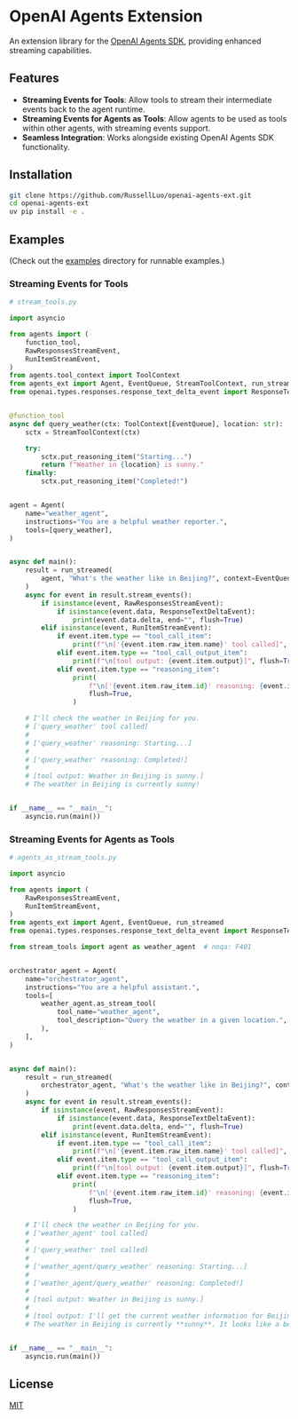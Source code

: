 # OpenAI Agents Extension

An extension library for the [OpenAI Agents SDK][1], providing enhanced streaming capabilities.


## Features

- **Streaming Events for Tools**: Allow tools to stream their intermediate events back to the agent runtime.
- **Streaming Events for Agents as Tools**: Allow agents to be used as tools within other agents, with streaming events support.
- **Seamless Integration**: Works alongside existing OpenAI Agents SDK functionality.


## Installation

```bash
git clone https://github.com/RussellLuo/openai-agents-ext.git
cd openai-agents-ext
uv pip install -e .
```


## Examples

(Check out the [examples](./examples) directory for runnable examples.)

### Streaming Events for Tools

```python
# stream_tools.py

import asyncio

from agents import (
    function_tool,
    RawResponsesStreamEvent,
    RunItemStreamEvent,
)
from agents.tool_context import ToolContext
from agents_ext import Agent, EventQueue, StreamToolContext, run_streamed
from openai.types.responses.response_text_delta_event import ResponseTextDeltaEvent


@function_tool
async def query_weather(ctx: ToolContext[EventQueue], location: str):
    sctx = StreamToolContext(ctx)

    try:
        sctx.put_reasoning_item("Starting...")
        return f"Weather in {location} is sunny."
    finally:
        sctx.put_reasoning_item("Completed!")


agent = Agent(
    name="weather_agent",
    instructions="You are a helpful weather reporter.",
    tools=[query_weather],
)


async def main():
    result = run_streamed(
        agent, "What's the weather like in Beijing?", context=EventQueue()
    )
    async for event in result.stream_events():
        if isinstance(event, RawResponsesStreamEvent):
            if isinstance(event.data, ResponseTextDeltaEvent):
                print(event.data.delta, end="", flush=True)
        elif isinstance(event, RunItemStreamEvent):
            if event.item.type == "tool_call_item":
                print(f"\n['{event.item.raw_item.name}' tool called]", flush=True)
            elif event.item.type == "tool_call_output_item":
                print(f"\n[tool output: {event.item.output}]", flush=True)
            elif event.item.type == "reasoning_item":
                print(
                    f"\n['{event.item.raw_item.id}' reasoning: {event.item.raw_item.summary[0].text}]",
                    flush=True,
                )

    # I'll check the weather in Beijing for you.
    # ['query_weather' tool called]
    #
    # ['query_weather' reasoning: Starting...]
    #
    # ['query_weather' reasoning: Completed!]
    #
    # [tool output: Weather in Beijing is sunny.]
    # The weather in Beijing is currently sunny!


if __name__ == "__main__":
    asyncio.run(main())
```

### Streaming Events for Agents as Tools

```python
# agents_as_stream_tools.py

import asyncio

from agents import (
    RawResponsesStreamEvent,
    RunItemStreamEvent,
)
from agents_ext import Agent, EventQueue, run_streamed
from openai.types.responses.response_text_delta_event import ResponseTextDeltaEvent

from stream_tools import agent as weather_agent  # noqa: F401


orchestrator_agent = Agent(
    name="orchestrator_agent",
    instructions="You are a helpful assistant.",
    tools=[
        weather_agent.as_stream_tool(
            tool_name="weather_agent",
            tool_description="Query the weather in a given location.",
        ),
    ],
)


async def main():
    result = run_streamed(
        orchestrator_agent, "What's the weather like in Beijing?", context=EventQueue()
    )
    async for event in result.stream_events():
        if isinstance(event, RawResponsesStreamEvent):
            if isinstance(event.data, ResponseTextDeltaEvent):
                print(event.data.delta, end="", flush=True)
        elif isinstance(event, RunItemStreamEvent):
            if event.item.type == "tool_call_item":
                print(f"\n['{event.item.raw_item.name}' tool called]", flush=True)
            elif event.item.type == "tool_call_output_item":
                print(f"\n[tool output: {event.item.output}]", flush=True)
            elif event.item.type == "reasoning_item":
                print(
                    f"\n['{event.item.raw_item.id}' reasoning: {event.item.raw_item.summary[0].text}]",
                    flush=True,
                )

    # I'll check the weather in Beijing for you.
    # ['weather_agent' tool called]
    # 
    # ['query_weather' tool called]
    # 
    # ['weather_agent/query_weather' reasoning: Starting...]
    # 
    # ['weather_agent/query_weather' reasoning: Completed!]
    # 
    # [tool output: Weather in Beijing is sunny.]
    # 
    # [tool output: I'll get the current weather information for Beijing for you.The current weather in Beijing is **sunny**. It looks like a beautiful day there!
    # The weather in Beijing is currently **sunny**. It looks like a beautiful day there!


if __name__ == "__main__":
    asyncio.run(main())
```


## License

[MIT][2]


[1]: https://github.com/openai/openai-agents-python
[2]: http://opensource.org/licenses/MIT